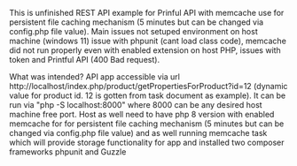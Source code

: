 This is unfinished REST API example for Prinful API with memcache use for persistent file caching mechanism (5 minutes but can be changed via config.php file value).
Main issues not setuped environment on host machine (windows 11) issue with phpunit (cant load class code), memcache did not run properly even with enabled extension 
on host PHP, issues with token and Printful API (400 Bad request).

What was intended? API app accessible via url http://localhost/index.php/product/getPropertiesForProduct?id=12 (dynamic value for product id. 12 is gotten from task document as example).
It can be run via "php -S localhost:8000" where 8000 can be any desired host machine free port. Host as well need to have php 8 version with enabled memcache for for persistent 
file caching mechanism  (5 minutes but can be changed via config.php file value) and as well running memcache task which will provide storage functionality for app and installed two composer frameworks phpunit and Guzzle

